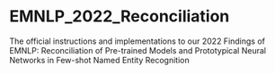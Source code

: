 # EMNLP_2022_Reconciliation
The official instructions and implementations to our 2022 Findings of EMNLP: Reconciliation of Pre-trained Models and Prototypical Neural Networks in Few-shot Named Entity Recognition
